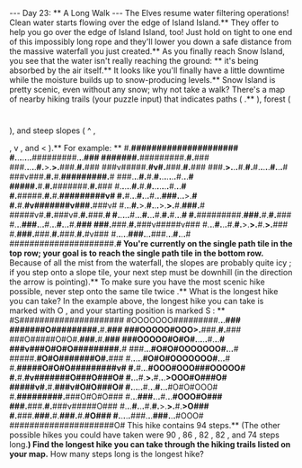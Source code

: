 --- Day 23: ** A Long Walk ---
The Elves resume water filtering operations! Clean water starts flowing over the edge of Island Island.**
They offer to help
you
go over the edge of Island Island, too! Just
hold on tight
to one end of this impossibly long rope and they'll lower you down a safe distance from the massive waterfall you just created.**
As you finally reach Snow Island, you see that the water isn't really reaching the ground: ** it's being
absorbed by the air
itself.** It looks like you'll finally have a little downtime while the moisture builds up to snow-producing levels.** Snow Island is pretty scenic, even without any snow; why not take a walk?
There's a map of nearby hiking trails (your puzzle input) that indicates
paths
(
.**
),
forest
(
#
), and steep
slopes
(
^
,
>
,
v
, and
<
).**
For example: **
#.**#####################
#.**.**.**.**.**.**.**#########.**.**.**###
#######.**#########.**#.**###
###.**.**.**.**.**#.**>.**>.**###.**#.**###
###v#####.**#v#.**###.**#.**###
###.**>.**.**.**#.**#.**#.**.**.**.**.**#.**.**.**#
###v###.**#.**#.**#########.**#
###.**.**.**#.**#.**#.**.**.**.**.**.**.**#.**.**.**#
#####.**#.**#.**#######.**#.**###
#.**.**.**.**.**#.**#.**#.**.**.**.**.**.**.**#.**.**.**#
#.**#####.**#.**#.**#########v#
#.**#.**.**.**#.**.**.**#.**.**.**###.**.**.**>.**#
#.**#.**#v#######v###.**###v#
#.**.**.**#.**>.**#.**.**.**>.**>.**#.**###.**#
#####v#.**#.**###v#.**#.**###.**#
#.**.**.**.**.**#.**.**.**#.**.**.**#.**#.**#.**.**.**#
#.**#########.**###.**#.**#.**###
#.**.**.**###.**.**.**#.**.**.**#.**.**.**#.**###
###.**###.**#.**###v#####v###
#.**.**.**#.**.**.**#.**#.**>.**>.**#.**>.**###
#.**###.**###.**#.**###.**#.**#v###
#.**.**.**.**.**###.**.**.**###.**.**.**#.**.**.**#
#####################.**#
You're currently on the single path tile in the top row; your goal is to reach the single path tile in the bottom row.** Because of all the mist from the waterfall, the slopes are probably quite
icy
; if you step onto a slope tile, your next step must be
downhill
(in the direction the arrow is pointing).** To make sure you have the most scenic hike possible,
never step onto the same tile twice
.** What is the longest hike you can take?
In the example above, the longest hike you can take is marked with
O
, and your starting position is marked
S
: **
#S#####################
#OOOOOOO#########.**.**.**###
#######O#########.**#.**###
###OOOOO#OOO>.**###.**#.**###
###O#####O#O#.**###.**#.**###
###OOOOO#O#O#.**.**.**.**.**#.**.**.**#
###v###O#O#O#########.**#
###.**.**.**#O#O#OOOOOOO#.**.**.**#
#####.**#O#O#######O#.**###
#.**.**.**.**.**#O#O#OOOOOOO#.**.**.**#
#.**#####O#O#O#########v#
#.**#.**.**.**#OOO#OOO###OOOOO#
#.**#.**#v#######O###O###O#
#.**.**.**#.**>.**#.**.**.**>OOO#O###O#
#####v#.**#.**###v#O#O###O#
#.**.**.**.**.**#.**.**.**#.**.**.**#O#O#OOO#
#.**#########.**###O#O#O###
#.**.**.**###.**.**.**#.**.**.**#OOO#O###
###.**###.**#.**###v#####O###
#.**.**.**#.**.**.**#.**#.**>.**>.**#.**>O###
#.**###.**###.**#.**###.**#.**#O###
#.**.**.**.**.**###.**.**.**###.**.**.**#OOO#
#####################O#
This hike contains
94
steps.** (The other possible hikes you could have taken were
90
,
86
,
82
,
82
, and
74
steps long.**)
Find the longest hike you can take through the hiking trails listed on your map.**
How many steps long is the longest hike?